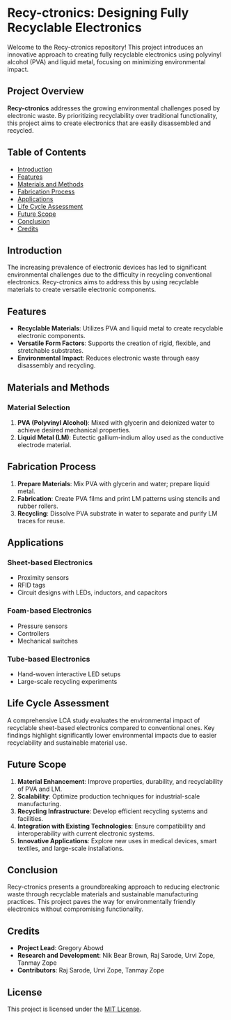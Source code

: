 # Recy-ctronics: Designing Fully Recyclable Electronics

Welcome to the Recy-ctronics repository! This project introduces an innovative approach to creating fully recyclable electronics using polyvinyl alcohol (PVA) and liquid metal, focusing on minimizing environmental impact.

## Project Overview

**Recy-ctronics** addresses the growing environmental challenges posed by electronic waste. By prioritizing recyclability over traditional functionality, this project aims to create electronics that are easily disassembled and recycled.

## Table of Contents

- [Introduction](#introduction)
- [Features](#features)
- [Materials and Methods](#materials-and-methods)
- [Fabrication Process](#fabrication-process)
- [Applications](#applications)
- [Life Cycle Assessment](#life-cycle-assessment)
- [Future Scope](#future-scope)
- [Conclusion](#conclusion)
- [Credits](#credits)

## Introduction

The increasing prevalence of electronic devices has led to significant environmental challenges due to the difficulty in recycling conventional electronics. Recy-ctronics aims to address this by using recyclable materials to create versatile electronic components.

## Features

- **Recyclable Materials**: Utilizes PVA and liquid metal to create recyclable electronic components.
- **Versatile Form Factors**: Supports the creation of rigid, flexible, and stretchable substrates.
- **Environmental Impact**: Reduces electronic waste through easy disassembly and recycling.

## Materials and Methods

### Material Selection

1. **PVA (Polyvinyl Alcohol)**: Mixed with glycerin and deionized water to achieve desired mechanical properties.
2. **Liquid Metal (LM)**: Eutectic gallium-indium alloy used as the conductive electrode material.

## Fabrication Process

1. **Prepare Materials**: Mix PVA with glycerin and water; prepare liquid metal.
2. **Fabrication**: Create PVA films and print LM patterns using stencils and rubber rollers.
3. **Recycling**: Dissolve PVA substrate in water to separate and purify LM traces for reuse.

## Applications

### Sheet-based Electronics
- Proximity sensors
- RFID tags
- Circuit designs with LEDs, inductors, and capacitors

### Foam-based Electronics
- Pressure sensors
- Controllers
- Mechanical switches

### Tube-based Electronics
- Hand-woven interactive LED setups
- Large-scale recycling experiments

## Life Cycle Assessment

A comprehensive LCA study evaluates the environmental impact of recyclable sheet-based electronics compared to conventional ones. Key findings highlight significantly lower environmental impacts due to easier recyclability and sustainable material use.

## Future Scope

1. **Material Enhancement**: Improve properties, durability, and recyclability of PVA and LM.
2. **Scalability**: Optimize production techniques for industrial-scale manufacturing.
3. **Recycling Infrastructure**: Develop efficient recycling systems and facilities.
4. **Integration with Existing Technologies**: Ensure compatibility and interoperability with current electronic systems.
5. **Innovative Applications**: Explore new uses in medical devices, smart textiles, and large-scale installations.

## Conclusion

Recy-ctronics presents a groundbreaking approach to reducing electronic waste through recyclable materials and sustainable manufacturing practices. This project paves the way for environmentally friendly electronics without compromising functionality.

## Credits

- **Project Lead**: Gregory Abowd
- **Research and Development**: Nik Bear Brown, Raj Sarode, Urvi Zope, Tanmay Zope
- **Contributors**: Raj Sarode, Urvi Zope, Tanmay Zope

## License

This project is licensed under the [MIT License](LICENSE).


